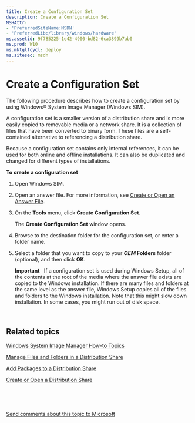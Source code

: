 ```yaml
---
title: Create a Configuration Set
description: Create a Configuration Set
MSHAttr:
- 'PreferredSiteName:MSDN'
- 'PreferredLib:/library/windows/hardware'
ms.assetid: 9f785225-1e42-4900-bd82-6ca3899b7ab0
ms.prod: W10
ms.mktglfcycl: deploy
ms.sitesec: msdn
---
```


# Create a Configuration Set


The following procedure describes how to create a configuration set by using Windows® System Image Manager (Windows SIM).

A configuration set is a smaller version of a distribution share and is more easily copied to removable media or a network share. It is a collection of files that have been converted to binary form. These files are a self-contained alternative to referencing a distribution share.

Because a configuration set contains only internal references, it can be used for both online and offline installations. It can also be duplicated and changed for different types of installations.

**To create a configuration set**

1.  Open Windows SIM.

2.  Open an answer file. For more information, see [Create or Open an Answer File](create-or-open-an-answer-file.md).

3.  On the **Tools** menu, click **Create Configuration Set**.

    The **Create Configuration Set** window opens.

4.  Browse to the destination folder for the configuration set, or enter a folder name.

5.  Select a folder that you want to copy to your **$OEM$ Folders** folder (optional), and then click **OK**.

    **Important**  
    If a configuration set is used during Windows Setup, all of the contents at the root of the media where the answer file exists are copied to the Windows installation. If there are many files and folders at the same level as the answer file, Windows Setup copies all of the files and folders to the Windows installation. Note that this might slow down installation. In some cases, you might run out of disk space.

     

## Related topics


[Windows System Image Manager How-to Topics](windows-system-image-manager-how-to-topics.md)

[Manage Files and Folders in a Distribution Share](manage-files-and-folders-in-a-distribution-share.md)

[Add Packages to a Distribution Share](add-packages-to-a-distribution-share.md)

[Create or Open a Distribution Share](create-or-open-a-distribution-share.md)

 

 

[Send comments about this topic to Microsoft](mailto:wsddocfb@microsoft.com?subject=Documentation%20feedback%20%5Bp_wsim\p_wsim%5D:%20Create%20a%20Configuration%20Set%20%20RELEASE:%20%2810/17/2016%29&body=%0A%0APRIVACY%20STATEMENT%0A%0AWe%20use%20your%20feedback%20to%20improve%20the%20documentation.%20We%20don't%20use%20your%20email%20address%20for%20any%20other%20purpose,%20and%20we'll%20remove%20your%20email%20address%20from%20our%20system%20after%20the%20issue%20that%20you're%20reporting%20is%20fixed.%20While%20we're%20working%20to%20fix%20this%20issue,%20we%20might%20send%20you%20an%20email%20message%20to%20ask%20for%20more%20info.%20Later,%20we%20might%20also%20send%20you%20an%20email%20message%20to%20let%20you%20know%20that%20we've%20addressed%20your%20feedback.%0A%0AFor%20more%20info%20about%20Microsoft's%20privacy%20policy,%20see%20http://privacy.microsoft.com/en-us/default.aspx. "Send comments about this topic to Microsoft")





